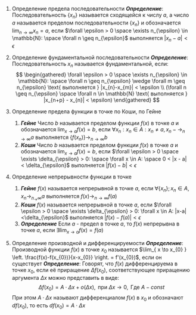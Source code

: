 1. Определение предела последовательности
   ***Определение***:
   Последовательность $\{x_{n}\}$ называется сходящейся к числу $a$, а число $a$ называется пределом последовательности $\{x_{n}\}$ и обозначается $\lim_{ n \to \infty } x_{n} = a$, если $\forall \epsilon > 0 \space \exists n_{\epsilon} \in \mathbb{N}: \space \forall n \geq n_{\epsilon}$ выполняется $|x_{n}-a|<\epsilon$ 
2. Определение фундаментальной последовательности
   ***Определение***:
   Последовательность $x_{n}$ называется фундаментальной, если:
   $$
   \begin{gathered}
\forall \epsilon > 0 \space \exists n_{\epsilon} \in \mathbb{N}: \space \forall n \geq n_{\epsilon} \wedge \forall m \geq n_{\epsilon} \text{ выполняется } |x_{n}-x_{m}| < \epsilon \\
(\forall n \geq n_{\epsilon} \space \forall n \in \mathbb{N} \text{ выполняется } |x_{n+p} - x_{n}| < \epsilon)
\end{gathered}
   $$

3. Определение предела функции в точке по Коши, по Гейне
   1. ***Гейне***
      Число $b$ называется пределом функции $f(x)$ в точке $a$ и обозначается $\lim_{ x \to a } f(x) = b$, если $\forall{x_{n}}: x_{n} \in A: x_{n} \not=a, x_{n}- \to_{n\to \infty} a$ выполняется $\{f(x_{n})\}\to_{{n\to \infty}} b$
    2. ***Коши***
       Число $b$ называется пределом функции $f(x)$ в точке $a$ и обозначается $\lim_{ x \to a } f(x) = b$, если $\forall \epsilon > 0 \space \exists \delta_{\epsilon} > 0: \space \forall x \in A: \space 0 < |x - a| < \delta_{\epsilon}$ выполняется $|f(x)-b|<\epsilon$
4. Определение непрерывности функции в точке
   1. ***Гейне***
      $f(x)$ называется непрерывной в точке $a$, если $\forall \{x_{n}\}; x_{n} \in A, x_{n}\to_{n_\to \infty} a$ выполняется $f(x) \to_{n \to \infty} f(a)$
    2. ***Коши***
       $f(x)$ называется непрерывной в точке $a$, если $\forall \epsilon > 0 \space \exists \delta_{\epsilon} > 0: \forall x \in A: |x-a|<\delta_{\epsilon}$ выполняется $|f(x)-f(a)| < \epsilon$
    3. ***Определение***
       Если $a$ - предел в точке $a$, то $f(x)$ непрерывна в точке $a$, если $\exists \lim_{ x \to a } f(x) = f(a)$
 5. Определение производной и дифференцируемости
    ***Определение***:
    Производной функции $f(x)$ в точке $x_{0}$ называется $\lim_{ x \to x_{0} } \left. \frac{f(x)-f(x_{0})}{x-x_{0}} \right. = f'(x_{0})$, если он существует
    ***Определение***:
    Говорят, что $f(x)$ дифференцируема в точке $x_{0}$, если её приращение $\Delta f(x_{0})$, соответствующее приращению аргумента $\Delta x$ можно представить в виде:
    $$
    \Delta f(x_{0}) = A\cdot\Delta x + o(\Delta x), \text{ при } \Delta x \to 0, \text{ Где } A-const
    $$
    При этом $A\cdot\Delta x$ называют дифференциалом $f(x)$ в $x_0$ и обозначают $df(x_{0})$, то есть $df(x_{0})=A\cdot\Delta x$
